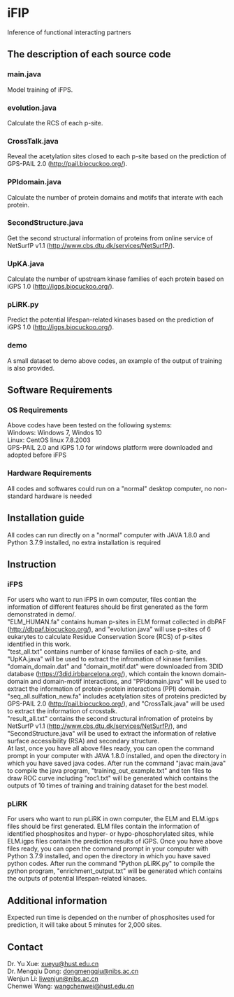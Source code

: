 # iFIP
Inference of functional interacting partners

## The description of each source code
### main.java
Model training of iFPS.
### evolution.java
Calculate the RCS of each p-site.
### CrossTalk.java
Reveal the acetylation sites closed to each p-site based on the prediction of GPS-PAIL 2.0 (http://pail.biocuckoo.org/).
### PPIdomain.java
Calculate the number of protein domains and motifs that interate with each protein.
### SecondStructure.java
Get the second structural information of proteins from online service of NetSurfP v1.1 (http://www.cbs.dtu.dk/services/NetSurfP/).
### UpKA.java
Calculate the number of upstream kinase families of each protein based on iGPS 1.0 (http://igps.biocuckoo.org/).
### pLiRK.py
Predict the potential lifespan-related kinases based on the prediction of iGPS 1.0 (http://igps.biocuckoo.org/).
### demo
A small dataset to demo above codes, an example of the output of training is also provided.

## Software Requirements
### OS Requirements
Above codes have been tested on the following systems:  
Windows: Windows 7, Windos 10  
Linux: CentOS linux 7.8.2003  
GPS-PAIL 2.0 and iGPS 1.0 for windows platform were downloaded and adopted before iFPS 
### Hardware Requirements
All codes and softwares could run on a "normal" desktop computer, no non-standard hardware is needed

## Installation guide
All codes can run directly on a "normal" computer with JAVA 1.8.0 and Python 3.7.9 installed, no extra installation is required

## Instruction
### iFPS
For users who want to run iFPS in own computer, files contian the information of different features should be first generated as the form demonstrated in demo/.  
"ELM_HUMAN.fa" contains human p-sites in ELM format collected in dbPAF (http://dbpaf.biocuckoo.org/), and "evolution.java" will use p-sites of 6 eukarytes to calculate Residue Conservation Score (RCS) of p-sites identified in this work.  
"test_all.txt" contains number of kinase families of each p-site, and "UpKA.java" will be used to extract the infromation of kinase families.  
"domain_domain.dat" and "domain_motif.dat" were downloaded from 3DID database (https://3did.irbbarcelona.org/), which contain the known domain-domain and domain-motif interactions, and "PPIdomain.java" will be used to extract the information of protein-protein interactions (PPI) domain.  
"seq_all.sulfation_new.fa" includes acetylation sites of proteins predicted by GPS-PAIL 2.0 (http://pail.biocuckoo.org/), and "CrossTalk.java" will be used to extract the information of crosstalk.  
"result_all.txt" contains the second structural infromation of proteins by NetSurfP v1.1 (http://www.cbs.dtu.dk/services/NetSurfP/), and "SecondStructure.java" will be used to extract the information of relative surface accessibility (RSA) and secondary structure.  
At last, once you have all above files ready, you can open the command prompt in your computer with JAVA 1.8.0 installed, and open the directory in which you have saved java codes. After run the command "javac main.java" to compile the java program, "training_out_example.txt" and ten files to draw ROC curve including "roc1.txt" will be generated which contains the outputs of 10 times of training and training dataset for the best model.  
### pLiRK
For users who want to run pLiRK in own computer, the ELM and ELM.igps files should be first generated. ELM files contain the information of identified phosphosites and hyper- or hypo-phosphorylated sites, while ELM.igps files contain the prediction results of iGPS. Once you have above files ready, you can open the command prompt in your computer with Python 3.7.9 installed, and open the directory in which you have saved python codes. After run the command "Python pLiRK.py" to compile the python program, "enrichment_output.txt" will be generated which contains the outputs of potential lifespan-related kinases.

## Additional information
Expected run time is depended on the number of phosphosites used for prediction, it will take about 5 minutes for 2,000 sites.
## Contact
Dr. Yu Xue: xueyu@hust.edu.cn  
Dr. Mengqiu Dong: dongmengqiu@nibs.ac.cn  
Wenjun Li: liwenjun@nibs.ac.cn  
Chenwei Wang: wangchenwei@hust.edu.cn  


